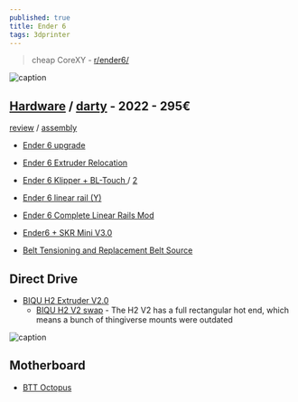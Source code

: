 ```yaml
---
published: true
title: Ender 6
tags: 3dprinter
---
```

> cheap CoreXY -  [r/ender6/](https://www.reddit.com/r/ender6/)

![caption](https://external-content.duckduckgo.com/iu/?u=https%3A%2F%2Ftse1.mm.bing.net%2Fth%3Fid%3DOIP.J-kyutn5uYHtPmCA_dqoVgAAAA%26pid%3DApi&f=1) 

##  [Hardware](https://www.amazon.fr/Imprimante-Creality-dimpression-silencieuse-Nouvellement/dp/B08MQ2NBXS/ref=sr_1_1?__mk_fr_FR=%C3%85M%C3%85%C5%BD%C3%95%C3%91&crid=3CN8NCG8ZFNMA&keywords=ender%2B6&qid=1643478583&sprefix=ender%2B6%2Caps%2C182&sr=8-1&th=1) / [darty](https://www.darty.com/nav/achat/informatique/imprimante_scanner/imprimante/creality_imprimante_3d_creality_a_structure_cubique_amelioree_ender_6_250_250_400mm_grande_taille_d_imprimante_ecran_tactile_couleur_hd_4_3_pouces__MK765783144.html) - 2022 - 295€

[review](https://3dprintbeginner.com/creality-ender-6-review/) / [assembly](https://forums.creality3dofficial.com/my-ender-6-assembly-process/)
- [Ender 6 upgrade](https://3dprintbeginner.com/creality-ender-6-upgrades-paid-and-free/)
- [Ender 6 Extruder Relocation](https://marksmakerspace.com/3dprinting/ender6-extruder-move.html)
- [Ender 6 Klipper + BL-Touch ](https://www.smith3d.com/ender-6-klipper-bl-touch/) / [2](https://3dprintbeginner.com/how-to-install-klipper-on-creality-ender-6/)
- [Ender 6 linear rail (Y)](https://www.thingiverse.com/thing:4757747)
- [Ender 6 Complete Linear Rails Mod](https://www.thingiverse.com/thing:4757747/remixes)
- [Ender6 + SKR Mini V3.0](https://www.reddit.com/r/ender6/comments/sii1jf/ender6_skr_mini_v30/)

- [Belt Tensioning and Replacement Belt Source](https://www.reddit.com/r/ender6/comments/prxn5o/belt_tensioning_and_replacement_belt_source/)

## Direct Drive

- [BIQU H2 Extruder V2.0 ](https://www.3djake.com/biqu/h2-extruder-v20)
	- [BIQU H2 V2 swap](https://www.reddit.com/r/ender6/comments/rxcarq/finally_biqu_h2_v2_swap_ender_6/) - The H2 V2 has a full rectangular hot end, which means a bunch of thingiverse mounts were outdated

![caption](https://cdn.shopify.com/s/files/1/1619/4791/products/9_601abe7a-ee33-40d1-9a38-8df2813b36f8_800x.jpg?v=1634899553)

## Motherboard

- [BTT Octopus](https://3dwork.io/en/btt-octopus/)
